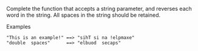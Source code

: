 Complete the function that accepts a string parameter, and reverses each word in the string. All spaces in the string should be retained.

Examples
```
"This is an example!" ==> "sihT si na !elpmaxe"
"double  spaces"      ==> "elbuod  secaps"
```